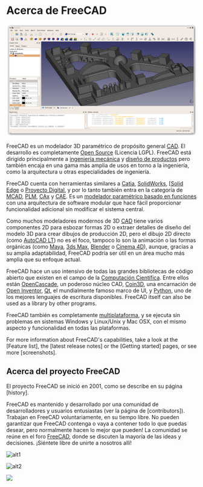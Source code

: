 # Acerca de FreeCAD

![](images/FreeCAD_default.jpg)

FreeCAD es un modelador 3D paramétrico de propósito general [CAD](http://en.wikipedia.org/wiki/CAD). El desarrollo es completamente [Open Source](http://en.wikipedia.org/wiki/Open_source) (Licencia LGPL). FreeCAD está dirigido principalmente a [ingeniería mecánica](http://en.wikipedia.org/wiki/Mechanical_engineering) y [diseño de productos](http://en.wikipedia.org/wiki/Product_design) pero también encaja en una gama más amplia de usos en torno a la ingeniería, como la arquitectura u otras especialidades de ingeniería.

FreeCAD cuenta con herramientas similares a [Catia](http://en.wikipedia.org/wiki/Catia), [SolidWorks](http://en.wikipedia.org/wiki/Solidworks), [[Solid Edge](http://en.wikipedia.org/wiki/Solid_Edge) o [Proyecto Digital](https://en.wikipedia.org/wiki/Digital_Project), y por lo tanto también entra en la categoría de [MCAD](http://en.wikipedia.org/wiki/CAD), [PLM](http://en.wikipedia.org/wiki/Product_Lifecycle_Management), [CAx](http://en.wikipedia.org/wiki/CAx) y [CAE](http://en.wikipedia.org/wiki/Computer-aided_engineering). Es un [modelador paramétrico basado en funciones ](http://en.wikipedia.org/wiki/Parametric_feature_based_modeler) con una arquitectura de software modular que hace fácil proporcionar funcionalidad adicional sin modificar el sistema central.

Como muchos modeladores modernos de 3D [CAD](http://en.wikipedia.org/wiki/CAD) tiene varios componentes 2D para esbozar formas 2D o extraer detalles de diseño del modelo 3D para crear dibujos de producción 2D, pero el dibujo 2D directo (como [AutoCAD LT](http://en.wikipedia.org/wiki/AutoCAD#AutoCAD_LT)) no es el foco, tampoco lo son la animación o las formas orgánicas (como [Maya](http://en.wikipedia.org/wiki/Maya_(software)), [3ds Max](http://en.wikipedia.org/wiki/3ds_Max), [Blender](http://en.wikipedia.org/wiki/Blender_%28software%29) o [Cinema 4D](http://en.wikipedia.org/wiki/CINEMA_4D)), aunque, gracias a su amplia adaptabilidad, FreeCAD podría ser útil en un área mucho más amplia que su enfoque actual.

FreeCAD hace un uso intensivo de todas las grandes bibliotecas de código abierto que existen en el campo de la [Computación Científica](http://en.wikipedia.org/wiki/Scientific_Computation). Entre ellos están [OpenCascade](http://opencascade.org/), un poderoso núcleo CAD, [Coin3D](http://www.coin3d.org/), una encarnación de [Open Inventor](http://en.wikipedia.org/wiki/Open_Inventor), [Qt](http://www.qtsoftware.com/), el mundialmente famoso marco de UI, y [Python](http://www.python.org/), uno de los mejores lenguajes de escritura disponibles. FreeCAD itself can also be used as a library by other programs.

FreeCAD también es completamente [multiplataforma](http://en.wikipedia.org/wiki/Cross-platform), y se ejecuta sin problemas en sistemas Windows y Linux/Unix y Mac OSX, con el mismo aspecto y funcionalidad en todas las plataformas.

For more information about FreeCAD's capabilities, take a look at the [Feature list], the [latest release notes] or the [Getting started] pages, or see more [screenshots].

## Acerca del proyecto FreeCAD

El proyecto FreeCAD se inició en 2001, como se describe en su página [history].

FreeCAD es mantenido y desarrollado por una comunidad de desarrolladores y usuarios entusiastas (ver la página de [contributors]). Trabajan en FreeCAD voluntariamente, en su tiempo libre. No pueden garantizar que FreeCAD contenga o vaya a contener todo lo que puedas desear, pero normalmente hacen lo mejor que pueden! La comunidad se reúne en el foro [FreeCAD](https://forum.freecadweb.org), donde se discuten la mayoría de las ideas y decisiones. ¡Siéntete libre de unirte a nosotros allí!

![alt1](https://raw.github.com/yorikvanhavre/FreeCAD-documentation/master/user-documentation/images/FreeCAD.svg?sanitize=true)

![alt2](images/FreeCAD.svg)

<img src="images/FreeCAD.svg" />